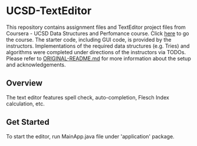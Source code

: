 # UCSD-TextEditor

This repository contains assignment files and TextEditor project files from Coursera - UCSD Data Structures and Perfomance course.
Click [here](https://www.coursera.org/learn/data-structures-optimizing-performance/) to go the course.
The starter code, including GUI code, is provided by the instructors.
Implementations of the required data structures (e.g. Tries) and algorithms were completed under 
directions of the instructors via TODOs.
Please refer to [ORIGINAL-README.md](/ORIGINAL-README) for more information about the setup and acknowledgements.

## Overview
The text editor features spell check, auto-completion, Flesch Index calculation, etc.

## Get Started
To start the editor, run MainApp.java file under 'application' package.
